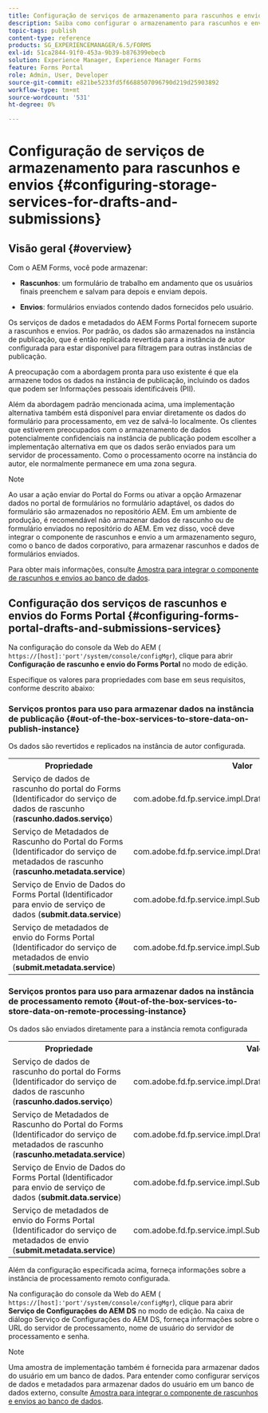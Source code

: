```yaml
---
title: Configuração de serviços de armazenamento para rascunhos e envios
description: Saiba como configurar o armazenamento para rascunhos e envios
topic-tags: publish
content-type: reference
products: SG_EXPERIENCEMANAGER/6.5/FORMS
exl-id: 51ca2844-91f0-453a-9b39-b876399ebecb
solution: Experience Manager, Experience Manager Forms
feature: Forms Portal
role: Admin, User, Developer
source-git-commit: e821be5233fd5f6688507096790d219d25903892
workflow-type: tm+mt
source-wordcount: '531'
ht-degree: 0%

---
```


# Configuração de serviços de armazenamento para rascunhos e envios {#configuring-storage-services-for-drafts-and-submissions}

## Visão geral {#overview}

Com o AEM Forms, você pode armazenar:

* **Rascunhos**: um formulário de trabalho em andamento que os usuários finais preenchem e salvam para depois e enviam depois.

* **Envios**: formulários enviados contendo dados fornecidos pelo usuário.

Os serviços de dados e metadados do AEM Forms Portal fornecem suporte a rascunhos e envios. Por padrão, os dados são armazenados na instância de publicação, que é então replicada revertida para a instância de autor configurada para estar disponível para filtragem para outras instâncias de publicação.

A preocupação com a abordagem pronta para uso existente é que ela armazene todos os dados na instância de publicação, incluindo os dados que podem ser Informações pessoais identificáveis (PII).

Além da abordagem padrão mencionada acima, uma implementação alternativa também está disponível para enviar diretamente os dados do formulário para processamento, em vez de salvá-lo localmente. Os clientes que estiverem preocupados com o armazenamento de dados potencialmente confidenciais na instância de publicação podem escolher a implementação alternativa em que os dados serão enviados para um servidor de processamento. Como o processamento ocorre na instância do autor, ele normalmente permanece em uma zona segura.

>[!NOTE]
>
>Ao usar a ação enviar do Portal do Forms ou ativar a opção Armazenar dados no portal de formulários no formulário adaptável, os dados do formulário são armazenados no repositório AEM. Em um ambiente de produção, é recomendável não armazenar dados de rascunho ou de formulário enviados no repositório do AEM. Em vez disso, você deve integrar o componente de rascunhos e envio a um armazenamento seguro, como o banco de dados corporativo, para armazenar rascunhos e dados de formulários enviados.
>
>Para obter mais informações, consulte [Amostra para integrar o componente de rascunhos e envios ao banco de dados](/help/forms/using/integrate-draft-submission-database.md).

## Configuração dos serviços de rascunhos e envios do Forms Portal {#configuring-forms-portal-drafts-and-submissions-services}

Na configuração do console da Web do AEM ( `https://[host]:'port'/system/console/configMgr`), clique para abrir **Configuração de rascunho e envio do Forms Portal** no modo de edição.

Especifique os valores para propriedades com base em seus requisitos, conforme descrito abaixo:

### Serviços prontos para uso para armazenar dados na instância de publicação {#out-of-the-box-services-to-store-data-on-publish-instance}

Os dados são revertidos e replicados na instância de autor configurada.

<table>
 <tbody>
  <tr>
   <th>Propriedade</th>
   <th>Valor</th>
  </tr>
  <tr>
   <td>Serviço de dados de rascunho do portal do Forms (Identificador do serviço de dados de rascunho (<strong>rascunho.dados.serviço</strong>)</td>
   <td>com.adobe.fd.fp.service.impl.DraftDataServiceImpl<br /> </td>
  </tr>
  <tr>
   <td>Serviço de Metadados de Rascunho do Portal do Forms (Identificador do serviço de metadados de rascunho (<strong>rascunho.metadata.service</strong>)</td>
   <td>com.adobe.fd.fp.service.impl.DraftMetadataServiceImpl<br /> </td>
  </tr>
  <tr>
   <td>Serviço de Envio de Dados do Forms Portal (Identificador para envio de serviço de dados (<strong>submit.data.service</strong>)</td>
   <td>com.adobe.fd.fp.service.impl.SubmitDataServiceImpl<br /> </td>
  </tr>
  <tr>
   <td>Serviço de metadados de envio do Forms Portal (Identificador do serviço de metadados de envio (<strong>submit.metadata.service</strong>)</td>
   <td>com.adobe.fd.fp.service.impl.SubmitMetadataServiceImpl<br /> </td>
  </tr>
 </tbody>
</table>

### Serviços prontos para uso para armazenar dados na instância de processamento remoto {#out-of-the-box-services-to-store-data-on-remote-processing-instance}

Os dados são enviados diretamente para a instância remota configurada

<table>
 <tbody>
  <tr>
   <th>Propriedade</th>
   <th>Valor</th>
  </tr>
  <tr>
   <td>Serviço de dados de rascunho do portal do Forms (Identificador do serviço de dados de rascunho (<strong>rascunho.dados.serviço</strong>)</td>
   <td>com.adobe.fd.fp.service.impl.DraftDataServiceRemoteImpl<br /> </td>
  </tr>
  <tr>
   <td>Serviço de Metadados de Rascunho do Portal do Forms (Identificador do serviço de metadados de rascunho (<strong>rascunho.metadata.service</strong>)</td>
   <td>com.adobe.fd.fp.service.impl.DraftMetadataServiceRemoteImpl<br /> </td>
  </tr>
  <tr>
   <td>Serviço de Envio de Dados do Forms Portal (Identificador para envio de serviço de dados (<strong>submit.data.service</strong>)</td>
   <td>com.adobe.fd.fp.service.impl.SubmitDataServiceRemoteImpl<br /> </td>
  </tr>
  <tr>
   <td>Serviço de metadados de envio do Forms Portal (Identificador do serviço de metadados de envio (<strong>submit.metadata.service</strong>)</td>
   <td>com.adobe.fd.fp.service.impl.SubmitMetadataServiceRemoteImpl<br /> </td>
  </tr>
 </tbody>
</table>

Além da configuração especificada acima, forneça informações sobre a instância de processamento remoto configurada.

Na configuração do console da Web do AEM ( `https://[host]:'port'/system/console/configMgr`), clique para abrir **Serviço de Configurações do AEM DS** no modo de edição. Na caixa de diálogo Serviço de Configurações do AEM DS, forneça informações sobre o URL do servidor de processamento, nome de usuário do servidor de processamento e senha.

>[!NOTE]
>
>Uma amostra de implementação também é fornecida para armazenar dados do usuário em um banco de dados. Para entender como configurar serviços de dados e metadados para armazenar dados do usuário em um banco de dados externo, consulte [Amostra para integrar o componente de rascunhos e envios ao banco de dados](/help/forms/using/integrate-draft-submission-database.md).
